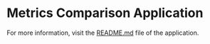 # Metrics Comparison Application

For more information, visit the [README.md](../metrics-comparison/README.md) file of the application.
